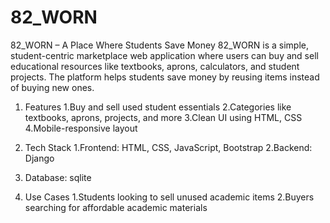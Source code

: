 # 82_WORN
 82_WORN – A Place Where Students Save Money
82_WORN is a simple, student-centric marketplace web application where users can buy and sell educational resources like textbooks, aprons, calculators, and student projects. The platform helps students save money by reusing items instead of buying new ones.

1. Features
  1.Buy and sell used student essentials
  2.Categories like textbooks, aprons, projects, and more
  3.Clean UI using HTML, CSS 
  4.Mobile-responsive layout 

2. Tech Stack
  1.Frontend: HTML, CSS, JavaScript, Bootstrap
  2.Backend: Django
  3. Database: sqlite 

4. Use Cases
  1.Students looking to sell unused academic items
  2.Buyers searching for affordable academic materials

